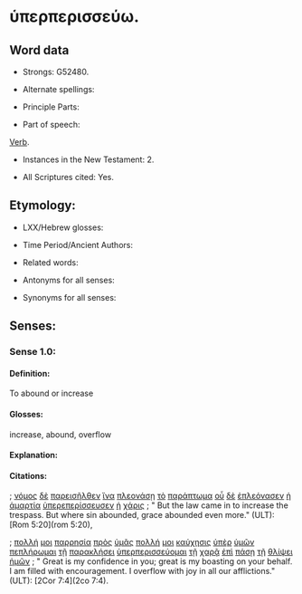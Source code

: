 # ὑπερπερισσεύω.

<!-- Status: S2=NeedsFinalCheck -->
<!-- Lexica used for edits: BDAG, FFM, LN, A-S -->

## Word data

* Strongs: G52480.


* Alternate spellings:

* Principle Parts: 

* Part of speech: 

[Verb](http://ugg.readthedocs.io/en/latest/verb.html).

* Instances in the New Testament: 2.

* All Scriptures cited: Yes.

## Etymology: 

* LXX/Hebrew glosses: 

* Time Period/Ancient Authors: 

* Related words: 

* Antonyms for all senses:

* Synonyms for all senses: 

## Senses:

### Sense 1.0:

#### Definition: 

To abound or increase

#### Glosses:

increase, abound, overflow

#### Explanation:

#### Citations:

; [νόμος](../G35510/01.md) [δὲ](../G11610/01.md) [παρεισῆλθεν](../G39220/01.md) [ἵνα](../G24430/01.md) [πλεονάσῃ](../G41210/01.md) [τὸ](../G35880/01.md) [παράπτωμα](../G39000/01.md) [οὗ](../G37570/01.md) [δὲ](../G11610/01.md) [ἐπλεόνασεν](../G41210/01.md) [ἡ](../G35880/01.md) [ἁμαρτία](../G02660/01.md) [ὑπερεπερίσσευσεν](../G52480/01.md) [ἡ](../G35880/01.md) [χάρις](../G54850/01.md)
; " But the law came in to increase the trespass. But where sin abounded, grace abounded even more." (ULT): 
[Rom 5:20](rom 5:20),


; [πολλή](../G41830/01.md) [μοι](../G14730/01.md) [παρρησία](../G39540/01.md) [πρὸς](../G43140/01.md) [ὑμᾶς](../G47710/01.md) [πολλή](../G41830/01.md) [μοι](../G14730/01.md) [καύχησις](../G27460/01.md) [ὑπὲρ](../G52280/01.md) [ὑμῶν](../G47710/01.md) [πεπλήρωμαι](../G41370/01.md) [τῇ](../G35880/01.md) [παρακλήσει](../G38740/01.md) [ὑπερπερισσεύομαι](../G52480/01.md) [τῇ](../G35880/01.md) [χαρᾷ](../G54790/01.md) [ἐπὶ](../G19090/01.md) [πάσῃ](../G39560/01.md) [τῇ](../G35880/01.md) [θλίψει](../G23470/01.md) [ἡμῶν](../G14730/01.md)
; " Great is my confidence in you; great is my boasting on your behalf. I am filled with encouragement. I overflow with joy in all our afflictions." (ULT): 
[2Cor 7:4](2co 7:4).


